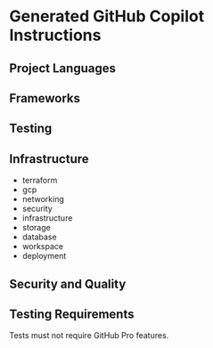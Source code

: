# Generated GitHub Copilot Instructions
## Project Languages

## Frameworks

## Testing

## Infrastructure
- terraform
- gcp
- networking
- security
- infrastructure
- storage
- database
- workspace
- deployment

## Security and Quality

## Testing Requirements
Tests must not require GitHub Pro features.
